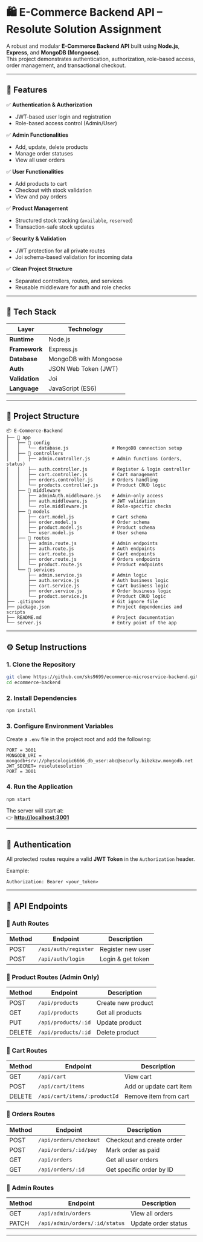 
# 🛍️ E-Commerce Backend API – Resolute Solution Assignment

A robust and modular **E-Commerce Backend API** built using **Node.js**, **Express**, and **MongoDB (Mongoose)**.  
This project demonstrates authentication, authorization, role-based access, order management, and transactional checkout.

---

## 🚀 Features

✅ **Authentication & Authorization**  
- JWT-based user login and registration  
- Role-based access control (Admin/User)

✅ **Admin Functionalities**  
- Add, update, delete products  
- Manage order statuses  
- View all user orders  

✅ **User Functionalities**  
- Add products to cart  
- Checkout with stock validation  
- View and pay orders  

✅ **Product Management**  
- Structured stock tracking (`available`, `reserved`)  
- Transaction-safe stock updates  

✅ **Security & Validation**  
- JWT protection for all private routes  
- Joi schema-based validation for incoming data  

✅ **Clean Project Structure**  
- Separated controllers, routes, and services  
- Reusable middleware for auth and role checks  

---

## 🧩 Tech Stack

| Layer       | Technology             |
|-------------|------------------------|
| **Runtime** | Node.js               |
| **Framework**| Express.js            |
| **Database** | MongoDB with Mongoose |
| **Auth**    | JSON Web Token (JWT)  |
| **Validation** | Joi                |
| **Language** | JavaScript (ES6)     |

---

## 📁 Project Structure

```
📦 E-Commerce-Backend
├── 📁 app
│   ├── 📁 config
│   │   └── database.js                # MongoDB connection setup
│   ├── 📁 controllers
│   │   ├── admin.controller.js        # Admin functions (orders, status)
│   │   ├── auth.controller.js         # Register & login controller
│   │   ├── cart.controller.js         # Cart management
│   │   ├── orders.controller.js       # Orders handling
│   │   └── products.controller.js     # Product CRUD logic
│   ├── 📁 middleware
│   │   ├── adminAuth.middleware.js    # Admin-only access
│   │   ├── auth.middleware.js         # JWT validation
│   │   └── role.middleware.js         # Role-specific checks
│   ├── 📁 models
│   │   ├── cart.model.js              # Cart schema
│   │   ├── order.model.js             # Order schema
│   │   ├── product.model.js           # Product schema
│   │   └── user.model.js              # User schema
│   ├── 📁 routes
│   │   ├── admin.route.js             # Admin endpoints
│   │   ├── auth.route.js              # Auth endpoints
│   │   ├── cart.route.js              # Cart endpoints
│   │   ├── order.route.js             # Orders endpoints
│   │   └── product.route.js           # Product endpoints
│   └── 📁 services
│       ├── admin.service.js           # Admin logic
│       ├── auth.service.js            # Auth business logic
│       ├── cart.service.js            # Cart business logic
│       ├── order.service.js           # Order business logic
│       └── product.service.js         # Product CRUD logic
├── .gitignore                         # Git ignore file
├── package.json                       # Project dependencies and scripts
├── README.md                          # Project documentation
└── server.js                          # Entry point of the app
```

---

## ⚙️ Setup Instructions

### 1. Clone the Repository
```bash
git clone https://github.com/sks9699/ecommerce-microservice-backend.git
cd ecommerce-backend
```

### 2. Install Dependencies
```bash
npm install
```

### 3. Configure Environment Variables
Create a `.env` file in the project root and add the following:

```env
PORT = 3001
MONGODB_URI = mongodb+srv://physcologic6666_db_user:abc@securly.bibzkzw.mongodb.net
JWT_SECRET= resolutesolution
PORT = 3001
```

### 4. Run the Application
```bash
npm start
```

The server will start at:  
👉 **[http://localhost:3001](http://localhost:3001)**

---

## 🔑 Authentication

All protected routes require a valid **JWT Token** in the `Authorization` header.

Example:
```
Authorization: Bearer <your_token>
```

---

## 🧠 API Endpoints

### 🔹 Auth Routes
| Method | Endpoint             | Description       |
|--------|----------------------|-------------------|
| POST   | `/api/auth/register` | Register new user |
| POST   | `/api/auth/login`    | Login & get token |

### 🔹 Product Routes (Admin Only)
| Method | Endpoint            | Description        |
|--------|---------------------|--------------------|
| POST   | `/api/products`     | Create new product |
| GET    | `/api/products`     | Get all products   |
| PUT    | `/api/products/:id` | Update product     |
| DELETE | `/api/products/:id` | Delete product     |

### 🔹 Cart Routes
| Method | Endpoint                     | Description             |
|--------|------------------------------|-------------------------|
| GET    | `/api/cart`                  | View cart               |
| POST   | `/api/cart/items`            | Add or update cart item |
| DELETE | `/api/cart/items/:productId` | Remove item from cart   |

### 🔹 Orders Routes
| Method | Endpoint               | Description               |
|--------|------------------------|---------------------------|
| POST   | `/api/orders/checkout` | Checkout and create order |
| POST   | `/api/orders/:id/pay`  | Mark order as paid        |
| GET    | `/api/orders`          | Get all user orders       |
| GET    | `/api/orders/:id`      | Get specific order by ID  |

### 🔹 Admin Routes
| Method | Endpoint                       | Description         |
|--------|--------------------------------|---------------------|
| GET    | `/api/admin/orders`            | View all orders     |
| PATCH  | `/api/admin/orders/:id/status` | Update order status |

---

